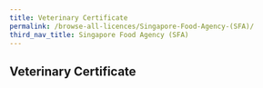 ```yaml
---
title: Veterinary Certificate
permalink: /browse-all-licences/Singapore-Food-Agency-(SFA)/
third_nav_title: Singapore Food Agency (SFA)
---
```

## Veterinary Certificate
